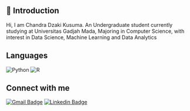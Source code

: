 <h2>💬 Introduction</h2>
Hi, I am Chandra Dzaki Kusuma. An Undergraduate student currently studying at Universitas Gadjah Mada, Majoring in Computer Science, with interest in Data Science, Machine Learning and Data Analytics

## Languages
![Python](https://img.shields.io/badge/-Python-306998?style=flat-square&labelColor=323330&logo=Python)
![R](https://img.shields.io/badge/-R-165CAA?style=flat-square&labelColor=323330&logo=R)

## Connect with me
[![Gmail Badge](https://img.shields.io/badge/-Chandra_Dzaki-c14438?style=flat&logo=Gmail&logoColor=white&link=mailto:chandradzakikusuma@gmail.com)](mailto:chandradzakikusuma@gmail.com)
[![Linkedin Badge](https://img.shields.io/badge/-Chandradzaki-blue?style=flat&logo=Linkedin&logoColor=white&link=www.linkedin.com/in/chandradzaki/)](www.linkedin.com/in/chandradzaki/)



<!---
chndrdz/chndrdz is a ✨ special ✨ repository because its `README.md` (this file) appears on your GitHub profile.
You can click the Preview link to take a look at your changes.
--->
